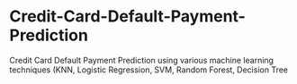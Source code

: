 # Credit-Card-Default-Payment-Prediction
Credit Card Default Payment Prediction using various machine learning techniques (KNN, Logistic Regression, SVM, Random Forest, Decision Tree
